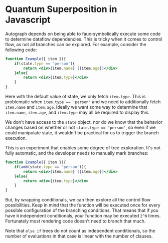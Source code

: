 # Quantum Superposition in Javascript









Autograph depends on being able to faux-symbolically execute some code to determine dataflow dependencies. This is tricky when it comes to control flow, as not all branches can be explored. For example, consider the following code:

```jsx
function Example({ item }){
    if(state.type == 'person'){
        return <div>{item.name} ({item.age})</div>
    }else{
        return <div>{item.type}</div>
    }
}
```

Here with the default value of state, we only fetch `item.type`. This is problematic when `item.type == 'person'` and we need to additionally fetch `item.name` and `item.age`. Ideally we want some way to determine that `item.name`, `item.age`, and `item.type` may all be required to display this.

We don't have access to the `state` object, nor do we know that the behavior changes based on whether or not `state.type == 'person'`, so even if we could manipulate state, it wouldn't be practical for us to trigger the branch execution. 

This is an experiment that enables some degree of tree exploration. It's not fully automatic, and the developer needs to manually mark branches:


```jsx
function Example({ item }){
    if(amb(state.type == 'person')){
        return <div>{item.name} ({item.age})</div>
    }else{
        return <div>{item.type}</div>
    }
}
```

But, by wrapping conditionals, we can then explore all the control flow possibilities. Keep in mind that the function will be executed once for every possible configuration of the branching conditions. That means that if you have `N` independent conditionals, your function may be executed `2^N` times. Fortunately most rendering code doesn't need to branch that much. 

Note that `else if` trees do not count as independent conditionals, so the number of evaluations in that case is linear with the number of clauses. 

